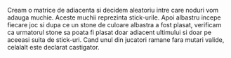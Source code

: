 Cream o matrice de adiacenta si decidem aleatoriu intre care noduri vom adauga muchie. Aceste muchii reprezinta stick-urile. Apoi albastru incepe fiecare joc si dupa ce un stone de culoare albastra a fost plasat, verificam ca urmatorul stone sa poata fi plasat doar adiacent ultimului si doar pe aceeasi suita de stick-uri. Cand unul din jucatori ramane fara mutari valide, celalalt este declarat castigator.
